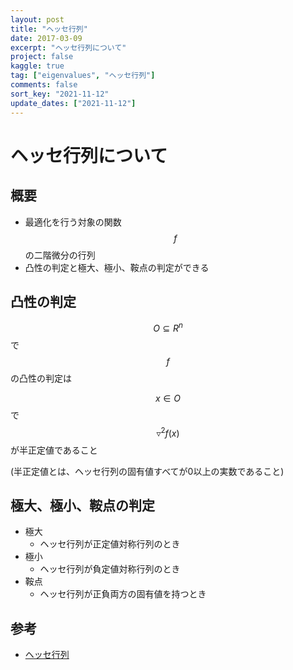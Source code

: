 ```yaml
---
layout: post
title: "ヘッセ行列"
date: 2017-03-09
excerpt: "ヘッセ行列について"
project: false
kaggle: true
tag: ["eigenvalues", "ヘッセ行列"]
comments: false
sort_key: "2021-11-12"
update_dates: ["2021-11-12"]
---
```


# ヘッセ行列について

## 概要
 - 最適化を行う対象の関数$$f$$の二階微分の行列
 - 凸性の判定と極大、極小、鞍点の判定ができる

## 凸性の判定

$$O \subseteq R^n$$で$$f$$の凸性の判定は

$$x \in O$$で$$\triangledown^2f(x)$$が半正定値であること

(半正定値とは、ヘッセ行列の固有値すべてが0以上の実数であること)

## 極大、極小、鞍点の判定
 - 極大
   - ヘッセ行列が正定値対称行列のとき
 - 極小
   - ヘッセ行列が負定値対称行列のとき
 - 鞍点
   - ヘッセ行列が正負両方の固有値を持つとき

## 参考
 - [ヘッセ行列](https://ja.wikipedia.org/wiki/%E3%83%98%E3%83%83%E3%82%BB%E8%A1%8C%E5%88%97)
